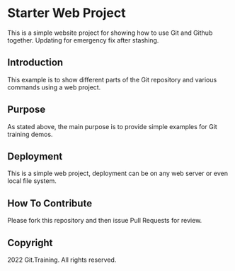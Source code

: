 # Starter Web Project

This is a simple website project for showing how to use Git and Github together. Updating for emergency fix after stashing.

## Introduction

This example is to show different parts of the Git repository and various commands using a web project.

## Purpose

As stated above, the main purpose is to provide simple examples for Git training demos.

## Deployment

This is a simple web project, deployment can be on any web server or even local file system.

## How To Contribute

Please fork this repository and then issue Pull Requests for review.


## Copyright

2022 Git.Training. All rights reserved.